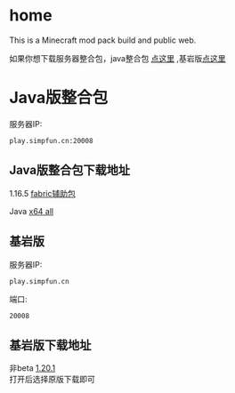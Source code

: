# home
This is a Minecraft mod pack build and public web. <br>

如果你想下载服务器整合包，java整合包 [点这里](https://xingguangcuican6666.github.io/#/?id=Java版整合包 "github") ,基岩版[点这里](https://xingguangcuican6666.github.io/#/?id=基岩版 "github")<br>




# Java版整合包 

服务器IP: 

~~~
play.simpfun.cn:20008
~~~
Java版整合包下载地址
---
1.16.5 [fabric辅助包](https://github.com/xingguangcuican6666/xingguangcuican6666.github.com/releases/tag/1.16.5 "github") <br>

Java [x64 all](https://mirrors.tuna.tsinghua.edu.cn/Adoptium/17/jdk/x64/windows/ "Java") <br>

基岩版 <br>
---

服务器IP:
~~~
play.simpfun.cn 
~~~
端口:
~~~
20008
~~~
基岩版下载地址
---
非beta [1.20.1](https://sdyueqian-my.sharepoint.cn/personal/admin_sdyueqian_partner_onmschina_cn/_layouts/15/onedrive.aspx?id=%2Fpersonal%2Fadmin%5Fsdyueqian%5Fpartner%5Fonmschina%5Fcn%2FDocuments%2F%E6%AD%A3%E5%BC%8F%E7%89%88%2F1%2E20%2E62%2E02&ga=1 "基岩版") <br>
打开后选择原版下载即可
